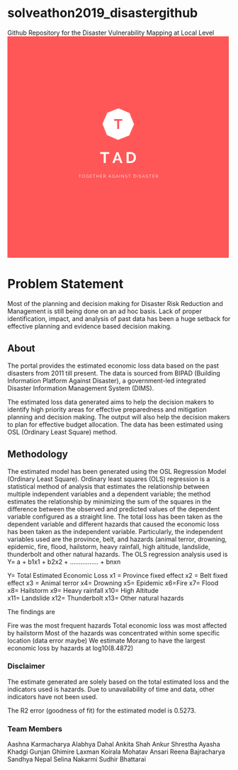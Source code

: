 # solveathon2019_disastergithub
Github Repository for the Disaster Vulnerability Mapping at Local Level
![Our logo](https://github.com/Together-Against-Disaster/Economic-Disaster-Loss-Estimation-Portal/blob/master/disaster%20management/images/logo.png)

# Problem Statement
Most of the planning and decision making for Disaster Risk Reduction and Management is still being done on an ad hoc basis. Lack of proper identification, impact, and analysis of past data has been a huge setback for effective planning and evidence based decision making.

## About
The portal provides the estimated economic loss data based on the past disasters from 2011 till present. The data is sourced from BIPAD (Building Information Platform Against Disaster), a government-led integrated Disaster Information Management System (DIMS). 

The estimated loss data generated aims to help the decision makers to identify high priority areas for effective preparedness and mitigation planning and decision making. The output will also help the decision makers to plan for effective budget allocation. The data has been estimated using OSL (Ordinary Least Square) method. 


## Methodology 
The estimated model has been generated using the OSL Regression Model (Ordinary Least Square). Ordinary least squares (OLS) regression is a statistical method of analysis that estimates the relationship between multiple independent variables and a dependent variable; the method estimates the relationship by minimizing the sum of the squares in the difference between the observed and predicted values of the dependent variable configured as a straight line. The total loss has been taken as the dependent variable and different hazards that caused the economic loss has been taken as the independent variable. Particularly, the independent variables used are the province, belt, and hazards (animal terror, drowning, epidemic, fire, flood, hailstorm, heavy rainfall, high altitude, landslide, thunderbolt and other natural hazards.
The OLS regression analysis used is 
Y= a + b1x1 + b2x2 + ……………. + bnxn

Y= Total Estimated Economic Loss
x1 = Province fixed effect
x2 = Belt fixed effect
x3 = Animal terror
x4= Drowning
x5= Epidemic
x6=Fire
x7= Flood
x8= Hailstorm
x9= Heavy rainfall
x10= High Altitude	 
x11= Landslide
x12= Thunderbolt
x13= Other natural hazards

The findings are

Fire was the most frequent hazards
Total economic loss was most affected by hailstorm
Most of the hazards was concentrated within some specific location (data error maybe)
We estimate Morang to have the largest economic loss by hazards at log10(8.4872)

### Disclaimer

The estimate generated are solely based on the total estimated loss and the indicators used is hazards. Due to unavailability of time and data, other indicators have not been used. 

The R2 error (goodness of fit) for the estimated model is 0.5273.

### Team Members
Aashna Karmacharya
Alabhya Dahal
Ankita Shah
Ankur Shrestha
Ayasha Khadgi
Gunjan Ghimire
Laxman Koirala
Mohatav Ansari
Reena Bajracharya
Sandhya Nepal
Selina Nakarmi
Sudhir Bhattarai






